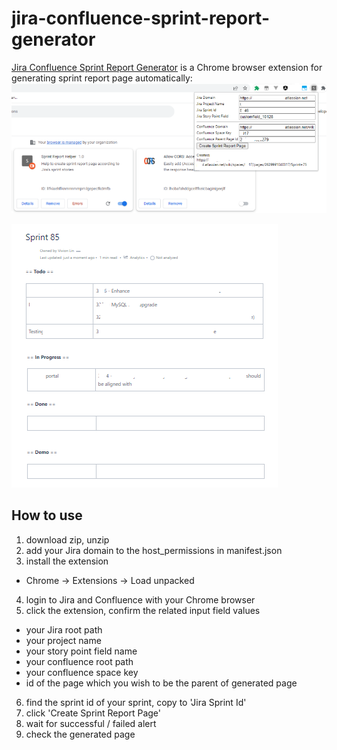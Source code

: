 # jira-confluence-sprint-report-generator

[Jira Confluence Sprint Report Generator](https://github.com/VivionLin/jira-confluence-sprint-report-generator) is a Chrome browser extension for generating sprint report page automatically:
![image](./how_to_use.png)

![image](./report_page_example.png)


## How to use

1. download zip, unzip
2. add your Jira domain to the host_permissions in manifest.json
3. install the extension
  * Chrome → Extensions → Load unpacked
4. login to Jira and Confluence with your Chrome browser
5. click the extension, confirm the related input field values
  * your Jira root path
  * your project name
  * your story point field name
  * your confluence root path
  * your confluence space key
  * id of the page which you wish to be the parent of generated page
6. find the sprint id of your sprint, copy to 'Jira Sprint Id'
7. click 'Create Sprint Report Page'
8. wait for successful / failed alert
9. check the generated page

